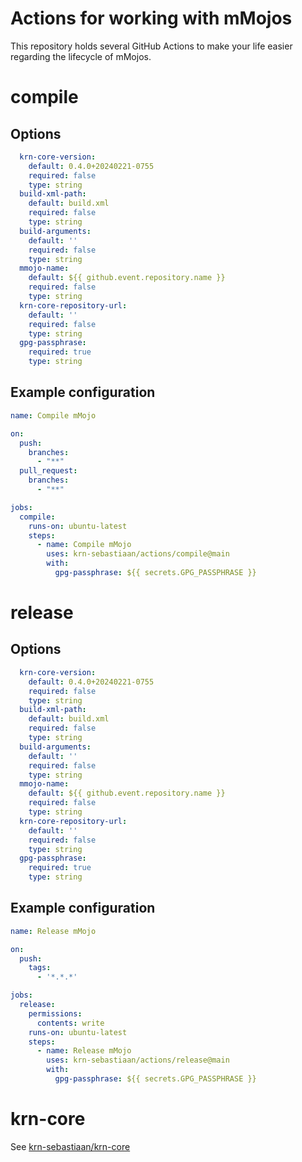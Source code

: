 # Actions for working with mMojos

This repository holds several GitHub Actions to make your life easier regarding the lifecycle of mMojos.

# compile

## Options

```yaml
  krn-core-version:
    default: 0.4.0+20240221-0755
    required: false
    type: string
  build-xml-path:
    default: build.xml
    required: false
    type: string
  build-arguments:
    default: ''
    required: false
    type: string
  mmojo-name:
    default: ${{ github.event.repository.name }}
    required: false
    type: string
  krn-core-repository-url:
    default: ''
    required: false
    type: string
  gpg-passphrase:
    required: true
    type: string
```

## Example configuration

```yaml
name: Compile mMojo

on:
  push:
    branches:
      - "**"
  pull_request:
    branches:
      - "**"

jobs:
  compile:
    runs-on: ubuntu-latest
    steps:
      - name: Compile mMojo
        uses: krn-sebastiaan/actions/compile@main
        with:
          gpg-passphrase: ${{ secrets.GPG_PASSPHRASE }}
```

# release

## Options

```yaml
  krn-core-version:
    default: 0.4.0+20240221-0755
    required: false
    type: string
  build-xml-path:
    default: build.xml
    required: false
    type: string
  build-arguments:
    default: ''
    required: false
    type: string
  mmojo-name:
    default: ${{ github.event.repository.name }}
    required: false
    type: string
  krn-core-repository-url:
    default: ''
    required: false
    type: string
  gpg-passphrase:
    required: true
    type: string
```

## Example configuration

```yaml
name: Release mMojo

on:
  push:
    tags:
      - '*.*.*'

jobs:
  release:
    permissions:
      contents: write
    runs-on: ubuntu-latest
    steps:
      - name: Release mMojo
        uses: krn-sebastiaan/actions/release@main
        with:
          gpg-passphrase: ${{ secrets.GPG_PASSPHRASE }}
```

# krn-core

See [krn-sebastiaan/krn-core](https://github.com/krn-sebastiaan/krn-core)
